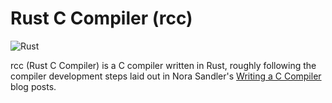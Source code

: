 # Rust C Compiler (rcc)

![Rust](https://github.com/dspencer12/rcc/workflows/Rust/badge.svg)

rcc (Rust C Compiler) is a C compiler written in Rust, roughly following the compiler development steps laid out in Nora Sandler's [Writing a C Compiler](https://norasandler.com/2017/11/29/Write-a-Compiler.html) blog posts.